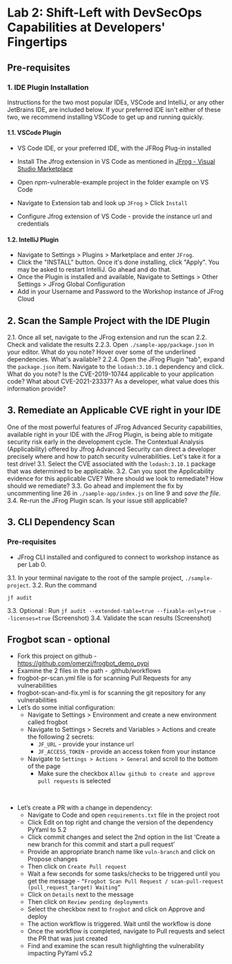 # Lab 2: Shift-Left with DevSecOps Capabilities at Developers' Fingertips 
## Pre-requisites
### 1. IDE Plugin Installation
Instructions for the two most popular IDEs, VSCode and IntelliJ, or any other JetBrains IDE, are included below.  If 
your preferred IDE isn't either of these two, we recommend installing VSCode to get up and running quickly.
#### 1.1. VSCode Plugin
* VS Code IDE, or your preferred IDE,  with the JFRog Plug-in installed
* Install The Jfrog extension in VS Code  as mentioned in [JFrog - Visual Studio Marketplace](https://marketplace.visualstudio.com/items?itemName=JFrog.jfrog-vscode-extension)

* Open npm-vulnerable-example project in the folder example on VS Code

* Navigate to Extension tab and look up `JFrog` > Click `Install`
* Configure Jfrog extension of VS Code - provide the instance url and credentials

#### 1.2. IntelliJ Plugin
* Navigate to Settings > Plugins > Marketplace and enter `JFrog`.
* Click the "INSTALL" button.  Once it's done installing, click "Apply".  You may be asked to restart IntelliJ.  Go 
  ahead and do that.
* Once the Plugin is installed and available, Navigate to Settings > Other Settings > JFrog Global Configuration
* Add in your Username and Password to the Workshop instance of JFrog Cloud

## 2. Scan the Sample Project with the IDE Plugin
2.1. Once all set, navigate to the JFrog extension and run the scan
2.2. Check and validate the results
2.2.3. Open `./sample-app/package.json` in your editor.  What do you note?  Hover over some of the underlined 
dependencies. What's available?
2.2.4. Open the JFrog Plugin "tab", expand the `package.json` item.  Navigate to the `lodash:3.10.1` dependency and 
click.  What do you note?  Is the CVE-2019-10744 applicable to your application code?  What about CVE-2021-23337? 
As a developer, what value does this information provide? 

## 3. Remediate an Applicable CVE right in your IDE
One of the most powerful features of JFrog Advanced Security capabilities, available right in your IDE with the JFrog 
Plugin, is being able to mitigate security risk early in the development cycle.  The Contextual Analysis 
(Applicability) offered by Jfrog Advanced Security can direct a developer precisely where and how to patch security 
vulnerabilities.  Let's take it for a test drive!
3.1. Select the CVE associated with the `lodash:3.10.1` package that was determined to be applicable.
3.2. Can you spot the Applicability evidence for this applicable CVE?  Where should we look to remediate?  How 
should we remediate?
3.3. Go ahead and implement the fix by uncommenting line 26 in `./sample-app/index.js` on line 9 and _save the file_.
3.4. Re-run the JFrog Plugin scan.  Is your issue still applicable?


## 3. CLI Dependency Scan
### Pre-requisites
* JFrog CLI installed and configured to connect to workshop instance as per Lab 0.

3.1. In your terminal navigate to the root of the sample project, `./sample-project`.
3.2. Run the command 
```
jf audit
```
3.3. Optional : Run `jf audit --extended-table=true --fixable-only=true --licenses=true`
(Screenshot)
3.4. Validate the scan results
(Screenshot)


## Frogbot scan - optional
- Fork this project on github - https://github.com/omerzi/frogbot_demo_pypi
- Examine the 2 files in the path - .github/workflows
- frogbot-pr-scan.yml file is for scanning Pull Requests for any vulnerabilities
- frogbot-scan-and-fix.yml is for scanning the git repository for any vulnerabilities
- Let’s do some initial configuration:
  - Navigate to Settings > Environment and create a new environment called frogbot
  - Navigate to Settings > Secrets and Variables > Actions and create the following 2 secrets:
    - `JF_URL` - provide your instance url
    - `JF_ACCESS_TOKEN` - provide an access token from your instance
  - Navigate to `Settings > Actions > General` and scroll to the bottom of the page
    - Make sure the checkbox `Allow github to create and approve pull requests` is selected

<br/>

- Let’s create a PR with a change in dependency:
  - Navigate to Code and open `requirements.txt` file in the project root
  - Click Edit on top right and change the version of the dependency PyYaml to 5.2
  - Click commit changes and select the 2nd option in the list ‘Create a new branch for this commit and start a pull request’
  - Provide an appropriate branch name like `vuln-branch` and click on Propose changes
  - Then click on `Create Pull request`
  - Wait a few seconds for some tasks/checks to be triggered until you get the message - `“Frogbot Scan Pull Request / scan-pull-request (pull_request_target) Waiting”`
  - Click on `Details` next to the message
  - Then click on `Review pending deployments`
  - Select the checkbox next to `frogbot` and click on Approve and deploy
  - The action workflow is triggered. Wait until the workflow is done
  - Once the workflow is completed, navigate to Pull requests and select the PR that was just created
  - Find and examine the scan result highlighting the vulnerability impacting PyYaml v5.2 



